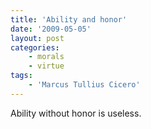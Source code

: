 ```yaml
---
title: 'Ability and honor'
date: '2009-05-05'
layout: post
categories:
    - morals
    - virtue
tags:
    - 'Marcus Tullius Cicero'
---
```


Ability without honor is useless.